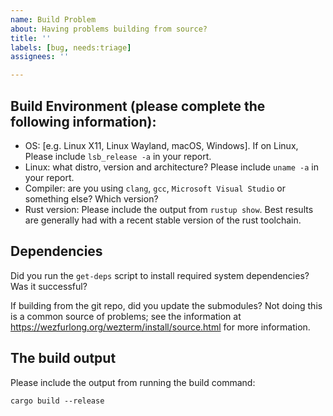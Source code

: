 ```yaml
---
name: Build Problem
about: Having problems building from source?
title: ''
labels: [bug, needs:triage]
assignees: ''

---
```


## Build Environment (please complete the following information):

 - OS: [e.g. Linux X11, Linux Wayland, macOS, Windows].  If on Linux, Please include `lsb_release -a` in your report.
 - Linux: what distro, version and architecture?  Please include `uname -a` in your report.
 - Compiler: are you using `clang`, `gcc`, `Microsoft Visual Studio` or something else?  Which version?
 - Rust version: Please include the output from `rustup show`. Best results are
   generally had with a recent stable version of the rust toolchain.

## Dependencies

Did you run the `get-deps` script to install required system dependencies?
Was it successful?

If building from the git repo, did you update the submodules?  Not doing this
is a common source of problems; see the information at
<https://wezfurlong.org/wezterm/install/source.html> for more information.

## The build output

Please include the output from running the build command:

```
cargo build --release
```

